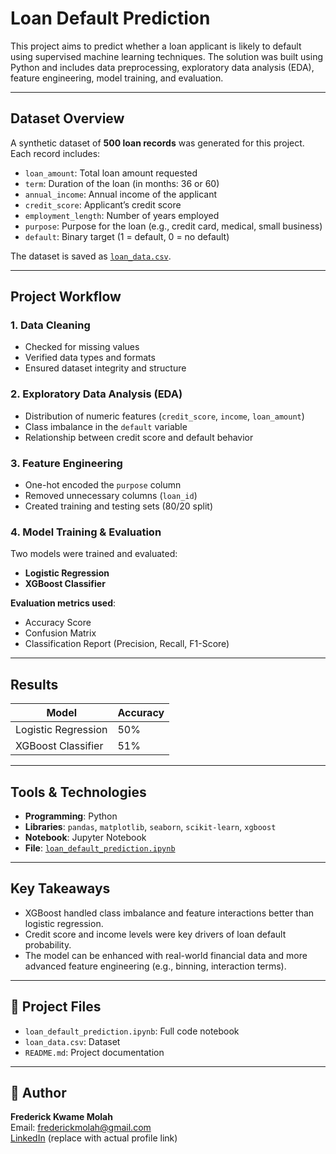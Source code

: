 # Loan Default Prediction

This project aims to predict whether a loan applicant is likely to default using supervised machine learning techniques. The solution was built using Python and includes data preprocessing, exploratory data analysis (EDA), feature engineering, model training, and evaluation.

---

## Dataset Overview

A synthetic dataset of **500 loan records** was generated for this project. Each record includes:

- `loan_amount`: Total loan amount requested
- `term`: Duration of the loan (in months: 36 or 60)
- `annual_income`: Annual income of the applicant
- `credit_score`: Applicant’s credit score
- `employment_length`: Number of years employed
- `purpose`: Purpose for the loan (e.g., credit card, medical, small business)
- `default`: Binary target (1 = default, 0 = no default)

The dataset is saved as [`loan_data.csv`](./loan_data.csv).

---

## Project Workflow

### 1. Data Cleaning
- Checked for missing values
- Verified data types and formats
- Ensured dataset integrity and structure

### 2. Exploratory Data Analysis (EDA)
- Distribution of numeric features (`credit_score`, `income`, `loan_amount`)
- Class imbalance in the `default` variable
- Relationship between credit score and default behavior

### 3. Feature Engineering
- One-hot encoded the `purpose` column
- Removed unnecessary columns (`loan_id`)
- Created training and testing sets (80/20 split)

### 4. Model Training & Evaluation
Two models were trained and evaluated:
- **Logistic Regression**
- **XGBoost Classifier**

**Evaluation metrics used**:
- Accuracy Score
- Confusion Matrix
- Classification Report (Precision, Recall, F1-Score)

---

## Results

| Model               | Accuracy |
|--------------------|----------|
| Logistic Regression| 50%     |
| XGBoost Classifier | 51%   |

---

## Tools & Technologies

- **Programming**: Python
- **Libraries**: `pandas`, `matplotlib`, `seaborn`, `scikit-learn`, `xgboost`
- **Notebook**: Jupyter Notebook
- **File**: [`loan_default_prediction.ipynb`](./loan_default_prediction.ipynb)

---

## Key Takeaways

- XGBoost handled class imbalance and feature interactions better than logistic regression.
- Credit score and income levels were key drivers of loan default probability.
- The model can be enhanced with real-world financial data and more advanced feature engineering (e.g., binning, interaction terms).

---

## 📁 Project Files

- `loan_default_prediction.ipynb`: Full code notebook
- `loan_data.csv`: Dataset
- `README.md`: Project documentation

---

## 📌 Author

**Frederick Kwame Molah**  
Email: frederickmolah@gmail.com  
[LinkedIn](https://www.linkedin.com/in/frederickmolah) (replace with actual profile link)  

